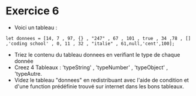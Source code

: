 # Exercice 6
 
- Voici un tableau : 

```
let donnees = [14, 7 , 97, {} , "247" , 67 , 101 , true , 34 ,78 , [] ,'coding school' , 0, 11 , 32 , "italie" , 61,null,'cent',100];
```

- Triez le contenu du tableau donnees en verifiant le type de chaque donnée
- Creez 4 Tableaux : 'typeString' , 'typeNumber' , 'typeObject' , 'typeAutre.
- Videz le tableau "donnees" en redistribuant avec l'aide de condition et d'une function prédéfinie trouvé sur internet dans les bons tableaux.